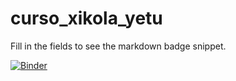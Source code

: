 # curso_xikola_yetu
Fill in the fields to see the markdown badge snippet.

[![Binder](http://mybinder.org/badge_logo.svg)](http://mybinder.org/v2/gh/mlussati/xikola_environment/master?filepath=Modulo_01/001-Introducao_Python.ipynb)
